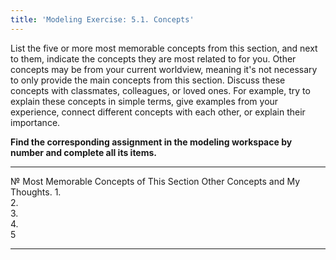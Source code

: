 ```yaml
---
title: 'Modeling Exercise: 5.1. Concepts'
---
```


List the five or more most memorable concepts from this section, and next to them, indicate the concepts they are most related to for you. Other concepts may be from your current worldview, meaning it's not necessary to only provide the main concepts from this section. Discuss these concepts with classmates, colleagues, or loved ones. For example, try to explain these concepts in simple terms, give examples from your experience, connect different concepts with each other, or explain their importance.

**Find the corresponding assignment in the modeling workspace by number and complete all its items.**

  ----- ---------------------------------------- -----------------------------
  №     Most Memorable Concepts of This Section  Other Concepts and My Thoughts.
  1.                                            
  2.                                            
  3.                                            
  4.                                            
  5                                              
                                                 
  ----- ---------------------------------------- -----------------------------